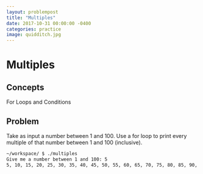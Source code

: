 ```yaml
---
layout: problempost
title: "Multiples"
date: 2017-10-31 00:00:00 -0400
categories: practice
image: quidditch.jpg
---
```


# Multiples

## Concepts

For Loops and Conditions

## Problem
Take as input a number between 1 and 100. Use a for loop to print every multiple of that number between 1 and 100 (inclusive).

```bash
~/workspace/ $ ./multiples
Give me a number between 1 and 100: 5
5, 10, 15, 20, 25, 30, 35, 40, 45, 50, 55, 60, 65, 70, 75, 80, 85, 90, 95, 100
```
